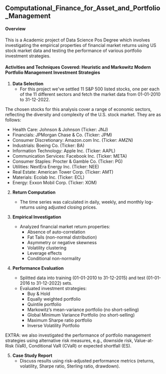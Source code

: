 ## Computational_Finance_for_Asset_and_Portfolio_Management

#### Overview
This is a Academic project of Data Science Pos Degree which involves investigating the empirical properties of financial market returns using US stock market data and testing the performance of various portfolio investment strategies.

#### Activities and Techniques Covered: Heuristic and Markowitz Modern Portfolio Management Investment Strategies

1. **Data Selection**
   - For this project we've settled 11 S&P 500 listed stocks, one per each of the 11 different sectors and fetch the market data from 01-01-2010 to 31-12-2022.
  
The chosen stocks for this analysis cover a range of economic sectors, reflecting the diversity and complexity of the U.S. stock market. They are as follows:

   - Health Care: Johnson & Johnson (Ticker: JNJ)
   - Financials: JPMorgan Chase & Co. (Ticker: JPM)
   - Consumer Discretionary: Amazon.com Inc. (Ticker: AMZN)
   - Industrials: Boeing Co. (Ticker: BA)
   - Information Technology: Apple Inc. (Ticker: AAPL)
   - Communication Services: Facebook Inc. (Ticker: META)
   - Consumer Staples: Procter & Gamble Co. (Ticker: PG)
   - Utilities: NextEra Energy Inc. (Ticker: NEE)
   - Real Estate: American Tower Corp. (Ticker: AMT)
   - Materials: Ecolab Inc. (Ticker: ECL)
   - Energy: Exxon Mobil Corp. (Ticker: XOM)


2. **Return Computation**
   - The time series was calculated in daily, weekly, and monthly log-returns using adjusted closing prices.

3. **Empirical Investigation**
   - Analyzed financial market return properties:
     - Absence of auto-correlation
     - Fat Tails (non-normal distribution)
     - Asymmetry or negative skewness
     - Volatility clustering
     - Leverage effects
     - Conditional non-normality

4. **Performance Evaluation**
   - Splitted data into training (01-01-2010 to 31-12-2015) and test (01-01-2016 to 31-12-2022) sets.
   - Evaluated investment strategies:
     - Buy & Hold
     - Equally weighted portfolio
     - Quintile portfolio
     - Markowitz’s mean-variance portfolio (no short-selling)
     - Global Minimum Variance Portfolio (no short-selling)
     - Maximum Sharpe ratio portfolio
     - Inverse Volatility Portfolio

EXTRA: we also investigated the performance of portfolio management strategies using alternative risk measures, e.g., downside risk, Value-at-Risk (VaR), Conditional VaR (CVaR) or expected shortfall (ES).

5. **Case Study Report**
   - Discuss results using risk-adjusted performance metrics (returns, volatility, Sharpe ratio, Sterling ratio, drawdown).
